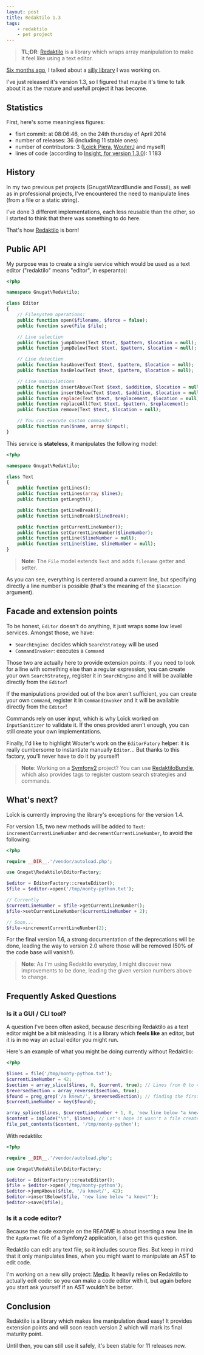 ```yaml
---
layout: post
title: Redaktilo 1.3
tags:
    - redaktilo
    - pet project
---
```


> **TL;DR**: [Redaktilo](https://github.com/gnugat/redaktilo) is a library
> which wraps array manipulation to make it feel like using a text editor.

[Six months ago](/2014/05/09/redaktilo.html), I talked about a
[silly library](https://github.com/gnugat/redaktilo) I was working on.

I've just released it's version 1.3, so I figured that maybe it's time to talk
about it as the mature and usefull project it has become.

## Statistics

First, here's some meaningless figures:

* fisrt commit: at 08:06:46, on the 24th thursday of April 2014
* number of releases: 36 (including 11 stable ones)
* number of contributors: 3 ([Loick Piera](http://loickpiera.com/), [WouterJ](http://wouterj.nl/) and myself)
* lines of code (according to [Insight, for version 1.3.0](https://insight.sensiolabs.com/projects/fbe2d89f-f64d-45c2-a680-bbafac4b0d08/analyses/36)): 1 183

## History

In my two previous pet projects (GnugatWizardBundle and Fossil), as well as in
professional projects, I've encountered the need to manipulate lines (from a
file or a static string).

I've done 3 different implementations, each less reusable than the other, so I
started to think that there was something to do here.

That's how [Redaktilo](https://github.com/gnugat/redaktilo) is born!

## Public API

My purpose was to create a single service which would be used as a text editor
("redaktilo" means "editor", in esperanto):

```php
<?php

namespace Gnugat\Redaktilo;

class Editor
{
    // Filesystem operations:
    public function open($filename, $force = false);
    public function save(File $file);

    // Line selection
    public function jumpAbove(Text $text, $pattern, $location = null);
    public function jumpBelow(Text $text, $pattern, $location = null);

    // Line detection
    public function hasAbove(Text $text, $pattern, $location = null);
    public function hasBelow(Text $text, $pattern, $location = null);

    // Line manipulations
    public function insertAbove(Text $text, $addition, $location = null);
    public function insertBelow(Text $text, $addition, $location = null);
    public function replace(Text $text, $replacement, $location = null);
    public function replaceAll(Text $text, $pattern, $replacement);
    public function remove(Text $text, $location = null);

    // You can execute custom commands!
    public function run($name, array $input);
}
```

This service is **stateless**, it manipulates the following model:

```php
<?php

namespace Gnugat\Redaktilo;

class Text
{
    public function getLines();
    public function setLines(array $lines);
    public function getLength();

    public function getLineBreak();
    public function setLineBreak($lineBreak);

    public function getCurrentLineNumber();
    public function setCurrentLineNumber($lineNumber);
    public function getLine($lineNumber = null);
    public function setLine($line, $lineNumber = null);
}
```

> **Note**: The `File` model extends `Text` and adds `filename` getter and
> setter.

As you can see, everything is centered around a current line, but specifying
directly a line number is possible (that's the meaning of the `$location`
argument).

## Facade and extension points

To be honest, `Editor` doesn't do anything, it just wraps some low level
services. Amongst those, we have:

* `SearchEngine`: decides which `SearchStrategy` will be used
* `CommandInvoker`: executes a `Command`

Those two are actually here to provide extension points: if you need to look for
a line with something else than a regular expression, you can create your own
`SearchStrategy`, register it in `SearchEngine` and it will be available
directly from the `Editor`!

If the manipulations provided out of the box aren't sufficient, you can create
your own `Command`, register it in `CommandInvoker` and it will be available
directly from the `Editor`!

Commands rely on user input, which is why Loïck worked on `InputSanitizer` to
validate it. If the ones provided aren't enough, you can still create your own
implementations.

Finally, I'd like to highlight Wouter's work on the `EditorFatory` helper: it is
really cumbersome to instantiate manually `Editor`... But thanks to this
factory, you'll never have to do it by yourself!

> **Note**: Working on a [Symfony2](http://symfony.com) project? You can use
> [RedaktiloBundle](https://github.com/gnugat/redaktilo-bundle), which also
> provides tags to register custom search strategies and commands.

## What's next?

Loïck is currently improving the library's exceptions for the version 1.4.

For version 1.5, two new methods will be added to `Text`:
`incrementCurrentLineNumber` and `decrementCurrentLineNumber`, to avoid the
following:

```php
<?php

require __DIR__.'/vendor/autoload.php';

use Gnugat\Redaktilo\EditorFactory;

$editor = EditorFactory::createEditor();
$file = $editor->open('/tmp/monty-python.txt');

// Currently
$currentLineNumber = $file->getCurrentLineNumber();
$file->setCurrentLineNumber($currentLineNumber + 2);

// Soon...
$file->incrementCurrentLineNumber(2);
```

For the final version 1.6, a strong documentation of the deprecations will be
done, leading the way to version 2.0 where those will be removed (50% of the code
base will vanish!).

> **Note**: As I'm using Redaktilo everyday, I might discover new improvements
> to be done, leading the given version numbers above to change.

## Frequently Asked Questions

### Is it a GUI / CLI tool?

A question I've been often asked, because describing Redaktilo as a text editor
might be a bit misleading. It is a library which **feels like** an editor, but
it is in no way an actual editor you might run.

Here's an example of what you might be doing currently without Redaktilo:

```php
<?php

$lines = file('/tmp/monty-python.txt');
$currentLineNumber = 42;
$section = array_slice($lines, 0, $current, true); // Lines from 0 to 42
$reversedSection = array_reverse($section, true);
$found = preg_grep('/a knewt/', $reversedSection); // finding the first occurence, above line 42
$currentLineNumber = key($found);

array_splice($lines, $currentLineNumber + 1, 0, 'new line below "a knewt"');
$content = implode("\n", $lines); // Let's hope it wasn't a file created on Windows.
file_put_contents($content, '/tmp/monty-python');
```

With redaktilo:

```php
<?php

require __DIR__.'/vendor/autoload.php';

use Gnugat\Redaktilo\EditorFactory;

$editor = EditorFactory::createEditor();
$file = $editor->open('/tmp/monty-python');
$editor->jumpAbove($file, '/a knewt/', 42);
$editor->insertBelow($file, 'new line below "a knewt"');
$editor->save($file);
```

### Is it a code editor?

Because the code example on the README is about inserting a new line in the
`AppKernel` file of a Symfony2 application, I also get this question.

Redaktilo can edit any text file, so it includes source files. But keep in mind
that it only manipulates lines, when you might want to manipulate an AST to edit
code.

I'm working on a new silly project: [Medio](https://github.com/gnugat/medio).
It heavily relies on Redaktilo to actually edit code: so you can make a code
editor with it, but again before you start ask yourself if an AST wouldn't be
better.

## Conclusion

Redaktilo is a library which makes line manipulation dead easy! It provides
extension points and will soon reach version 2 which will mark its final
maturity point.

Until then, you can still use it safely, it's been stable for 11 releases now.
